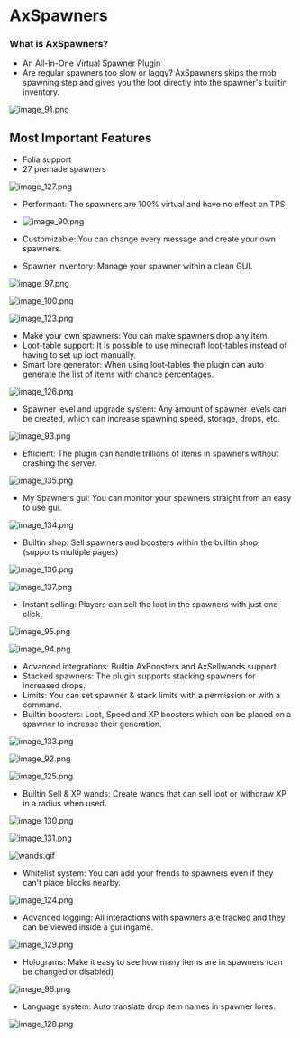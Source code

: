 # AxSpawners

### What is AxSpawners?
- An All-In-One Virtual Spawner Plugin
- Are regular spawners too slow or laggy? AxSpawners skips the mob spawning step and gives you the loot directly into the spawner's builtin inventory.

![image_91.png](image_91.png)

## Most Important Features
- Folia support
- 27 premade spawners

![image_127.png](image_127.png)
- Performant: The spawners are 100% virtual and have no effect on TPS.

- ![image_90.png](image_90.png)
- Customizable: You can change every message and create your own spawners.
- Spawner inventory: Manage your spawner within a clean GUI.

![image_97.png](image_97.png)

![image_100.png](image_100.png)

![image_123.png](image_123.png)
- Make your own spawners: You can make spawners drop any item.
- Loot-table support: It is possible to use minecraft loot-tables instead of having to set up loot manually.
- Smart lore generator: When using loot-tables the plugin can auto generate the list of items with chance percentages.

![image_126.png](image_126.png)
- Spawner level and upgrade system: Any amount of spawner levels can be created, which can increase spawning speed, storage, drops, etc.

![image_93.png](image_93.png)
- Efficient: The plugin can handle trillions of items in spawners without crashing the server.

![image_135.png](image_135.png)
- My Spawners gui: You can monitor your spawners straight from an easy to use gui.

![image_134.png](image_134.png)

- Builtin shop: Sell spawners and boosters within the builtin shop (supports multiple pages)

![image_136.png](image_136.png)

![image_137.png](image_137.png)
- Instant selling: Players can sell the loot in the spawners with just one click.

![image_95.png](image_95.png)

![image_94.png](image_94.png)
- Advanced integrations: Builtin AxBoosters and AxSellwands support.
- Stacked spawners: The plugin supports stacking spawners for increased drops.
- Limits: You can set spawner & stack limits with a permission or with a command.
- Builtin boosters: Loot, Speed and XP boosters which can be placed on a spawner to increase their generation.

![image_133.png](image_133.png)

![image_92.png](image_92.png)

![image_125.png](image_125.png)
- Builtin Sell & XP wands: Create wands that can sell loot or withdraw XP in a radius when used.

![image_130.png](image_130.png)

![image_131.png](image_131.png)

![wands.gif](wands.gif)
- Whitelist system: You can add your frends to spawners even if they can't place blocks nearby.

![image_124.png](image_124.png)
- Advanced logging: All interactions with spawners are tracked and they can be viewed inside a gui ingame.

![image_129.png](image_129.png)
- Holograms: Make it easy to see how many items are in spawners (can be changed or disabled)

![image_96.png](image_96.png)
- Language system: Auto translate drop item names in spawner lores.

![image_128.png](image_128.png)